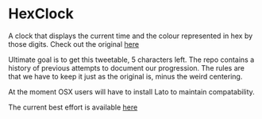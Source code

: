 # HexClock

A clock that displays the current time and the colour represented in hex by those digits.
Check out the original [here](http://www.jacopocolo.com/hexclock/)

Ultimate goal is to get this tweetable, 5 characters left.
The repo contains a history of previous attempts to document our progression.
The rules are that we have to keep it just as the original is, minus the weird centering.

At the moment OSX users will have to install Lato to maintain compatability.

The current best effort is available [here](https://hexclock.github.io/HexClock/145.html)
